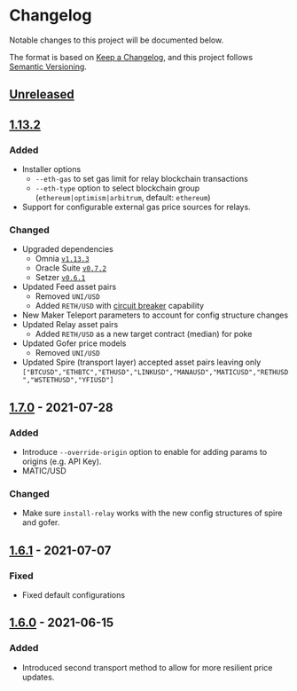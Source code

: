 # Changelog
Notable changes to this project will be documented below.

The format is based on [Keep a Changelog](https://keepachangelog.com/en/1.0.0/),
and this project follows [Semantic Versioning](https://semver.org/spec/v2.0.0.html).

## [Unreleased]

## [1.13.2]

### Added

- Installer options
  - `--eth-gas` to set gas limit for relay blockchain transactions
  - `--eth-type` option to select blockchain group (`ethereum|optimism|arbitrum`, default: `ethereum`)
- Support for configurable external gas price sources for relays.

### Changed

- Upgraded dependencies
  - Omnia [`v1.13.3`](https://github.com/chronicleprotocol/omnia/releases/tag/v1.13.3)
  - Oracle Suite [`v0.7.2`](https://github.com/chronicleprotocol/oracle-suite/releases/tag/v0.7.2)
  - Setzer [`v0.6.1`](https://github.com/chronicleprotocol/setzer/releases/tag/v0.6.1)
- Updated Feed asset pairs
  - Removed `UNI/USD`
  - Added `RETH/USD` with [circuit breaker](https://github.com/chronicleprotocol/oracle-suite/blob/v0.7.2/pkg/price/provider/hooks.go#L77) capability
- New Maker Teleport parameters to account for config structure changes
- Updated Relay asset pairs
  - Added `RETH/USD` as a new target contract (median) for poke
- Updated Gofer price models
  - Removed `UNI/USD`
- Updated Spire (transport layer) accepted asset pairs leaving only
  <br>`["BTCUSD","ETHBTC","ETHUSD","LINKUSD","MANAUSD","MATICUSD","RETHUSD","WSTETHUSD","YFIUSD"]`

## [1.7.0] - 2021-07-28

### Added

- Introduce `--override-origin` option to enable for adding params to origins (e.g. API Key).
- MATIC/USD

### Changed

- Make sure `install-relay` works with the new config structures of spire and gofer.

## [1.6.1] - 2021-07-07

### Fixed

- Fixed default configurations 

## [1.6.0] - 2021-06-15

### Added

- Introduced second transport method to allow for more resilient price updates.

[Unreleased]: https://github.com/chronicleprotocol/oracles/compare/v1.13.2...HEAD
[1.13.2]: https://github.com/chronicleprotocol/oracles/compare/v1.12.0...v1.13.2
[1.7.0]: https://github.com/chronicleprotocol/oracles/compare/v1.6.1...v1.7.0
[1.6.1]: https://github.com/chronicleprotocol/oracles/compare/v1.6.0...v1.6.1
[1.6.0]: https://github.com/chronicleprotocol/oracles/releases/tag/v1.6.0
